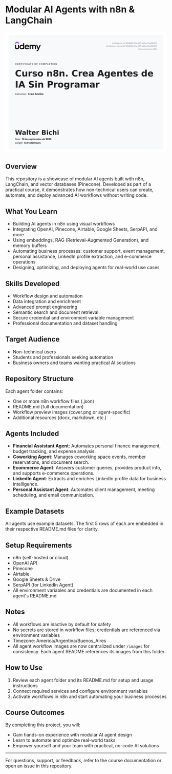 # Modular AI Agents with n8n & LangChain

![Project Cover](certificate.jpg)

## Overview

This repository is a showcase of modular AI agents built with n8n, LangChain, and vector databases (Pinecone). Developed as part of a practical course, it demonstrates how non-technical users can create, automate, and deploy advanced AI workflows without writing code.

## What You Learn

- Building AI agents in n8n using visual workflows
- Integrating OpenAI, Pinecone, Airtable, Google Sheets, SerpAPI, and more
- Using embeddings, RAG (Retrieval-Augmented Generation), and memory buffers
- Automating business processes: customer support, event management, personal assistance, LinkedIn profile extraction, and e-commerce operations
- Designing, optimizing, and deploying agents for real-world use cases

## Skills Developed

- Workflow design and automation
- Data integration and enrichment
- Advanced prompt engineering
- Semantic search and document retrieval
- Secure credential and environment variable management
- Professional documentation and dataset handling

## Target Audience

- Non-technical users
- Students and professionals seeking automation
- Business owners and teams wanting practical AI solutions

## Repository Structure

Each agent folder contains:

- One or more n8n workflow files (.json)
- README.md (full documentation)
- Workflow preview images (cover.png or agent-specific)
- Additional resources (docx, markdown, etc.)

## Agents Included

- **Financial Assistant Agent**: Automates personal finance management, budget tracking, and expense analysis.
- **Coworking Agent**: Manages coworking space events, member reservations, and document search.
- **Ecommerce Agent**: Answers customer queries, provides product info, and supports e-commerce operations.
- **LinkedIn Agent**: Extracts and enriches LinkedIn profile data for business intelligence.
- **Personal Assistant Agent**: Automates client management, meeting scheduling, and email communication.

## Example Datasets

All agents use example datasets. The first 5 rows of each are embedded in their respective README.md files for clarity.

## Setup Requirements

- n8n (self-hosted or cloud)
- OpenAI API
- Pinecone
- Airtable
- Google Sheets & Drive
- SerpAPI (for LinkedIn Agent)
- All environment variables and credentials are documented in each agent's README.md

## Notes

- All workflows are inactive by default for safety
- No secrets are stored in workflow files; credentials are referenced via environment variables
- Timezone: America/Argentina/Buenos_Aires
- All agent workflow images are now centralized under `/images` for consistency. Each agent README references its images from this folder.

## How to Use

1. Review each agent folder and its README.md for setup and usage instructions
2. Connect required services and configure environment variables
3. Activate workflows in n8n and start automating your business processes

## Course Outcomes

By completing this project, you will:

- Gain hands-on experience with modular AI agent design
- Learn to automate and optimize real-world tasks
- Empower yourself and your team with practical, no-code AI solutions

---

For questions, support, or feedback, refer to the course documentation or open an issue in this repository.
